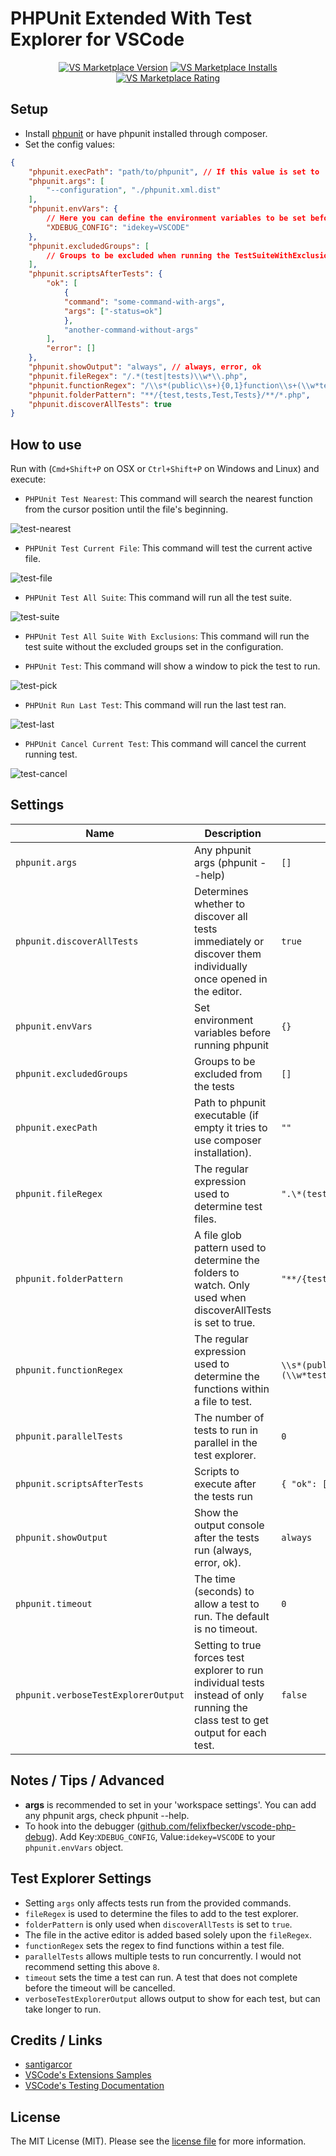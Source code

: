 # PHPUnit Extended With Test Explorer for VSCode

<p align="center">
  <a href="https://marketplace.visualstudio.com/items?itemName=RobertOstermann.phpunit-extended-test-explorer"><img src="https://vsmarketplacebadge.apphb.com/version-short/RobertOstermann.phpunit-extended-test-explorer.svg" alt="VS Marketplace Version"></a>
  <a href="https://marketplace.visualstudio.com/items?itemName=RobertOstermann.phpunit-extended-test-explorer"><img src="https://vsmarketplacebadge.apphb.com/installs-short/RobertOstermann.phpunit-extended-test-explorer.svg" alt="VS Marketplace Installs"></a>
  <a href="https://marketplace.visualstudio.com/items?itemName=RobertOstermann.phpunit-extended-test-explorer"><img src="https://vsmarketplacebadge.apphb.com/rating-short/RobertOstermann.phpunit-extended-test-explorer.svg" alt="VS Marketplace Rating"></a>
</p>

## Setup

- Install [phpunit](https://phpunit.de/) or have phpunit installed through composer.
- Set the config values:

```JSON
{
    "phpunit.execPath": "path/to/phpunit", // If this value is set to '' it will try to use the composer phpunit installation.
    "phpunit.args": [
        "--configuration", "./phpunit.xml.dist"
    ],
    "phpunit.envVars": {
        // Here you can define the environment variables to be set before executing phpunit
        "XDEBUG_CONFIG": "idekey=VSCODE"
    },
    "phpunit.excludedGroups": [
        // Groups to be excluded when running the TestSuiteWithExclusions command
    ],
    "phpunit.scriptsAfterTests": {
        "ok": [
            {
            "command": "some-command-with-args",
            "args": ["-status=ok"]
            },
            "another-command-without-args"
        ],
        "error": []
    },
    "phpunit.showOutput": "always", // always, error, ok
    "phpunit.fileRegex": "/.*(test|tests)\\w*\\.php",
    "phpunit.functionRegex": "/\\s*(public\\s+){0,1}function\\s+(\\w*test\\w*)\\s*\\(",
    "phpunit.folderPattern": "**/{test,tests,Test,Tests}/**/*.php",
    "phpunit.discoverAllTests": true
}
```

## How to use

Run with (`Cmd+Shift+P` on OSX or `Ctrl+Shift+P` on Windows and Linux) and execute:

- `PHPUnit Test Nearest`: This command will search the nearest function from the cursor position until the file's beginning.

![test-nearest](images/test-nearest.gif)

- `PHPUnit Test Current File`: This command will test the current active file.

![test-file](images/test-file.gif)

- `PHPUnit Test All Suite`: This command will run all the test suite.

![test-suite](images/test-suite.gif)

- `PHPUnit Test All Suite With Exclusions`: This command will run the test suite without the excluded groups set in the configuration.

- `PHPUnit Test`: This command will show a window to pick the test to run.

![test-pick](images/test-pick.gif)

- `PHPUnit Run Last Test`: This command will run the last test ran.

![test-last](images/test-last.gif)

- `PHPUnit Cancel Current Test`: This command will cancel the current running test.

![test-cancel](images/test-cancel.gif)

## Settings

| Name                                | Description                                                                                                                      | Default                                                  |
| ----------------------------------- | -------------------------------------------------------------------------------------------------------------------------------- | -------------------------------------------------------- |
| `phpunit.args`                      | Any phpunit args (phpunit --help)                                                                                                | `[]`                                                     |
| `phpunit.discoverAllTests`          | Determines whether to discover all tests immediately or discover them individually once opened in the editor.                    | `true`                                                   |
| `phpunit.envVars`                   | Set environment variables before running phpunit                                                                                 | `{}`                                                     |
| `phpunit.excludedGroups`            | Groups to be excluded from the tests                                                                                             | `[]`                                                     |
| `phpunit.execPath`                  | Path to phpunit executable (if empty it tries to use composer installation).                                                     | `""`                                                     |
| `phpunit.fileRegex`                 | The regular expression used to determine test files.                                                                             | `".\*(test\|tests)\\w\*\\.php"`                          |
| `phpunit.folderPattern`             | A file glob pattern used to determine the folders to watch. Only used when discoverAllTests is set to true.                      | `"**/{test,tests,Test,Tests}/**/*.php"`                  |
| `phpunit.functionRegex`             | The regular expression used to determine the functions within a file to test.                                                    | `\\s*(public\\s+){0,1}function\\s+(\\w*test\\w*)\\s*\\(` |
| `phpunit.parallelTests`             | The number of tests to run in parallel in the test explorer.                                                                     | `0`                                                      |
| `phpunit.scriptsAfterTests`         | Scripts to execute after the tests run                                                                                           | `{ "ok": [], "error": []}`                               |
| `phpunit.showOutput`                | Show the output console after the tests run (always, error, ok).                                                                 | `always`                                                 |
| `phpunit.timeout`                   | The time (seconds) to allow a test to run. The default is no timeout.                                                            | `0`                                                      |
| `phpunit.verboseTestExplorerOutput` | Setting to true forces test explorer to run individual tests instead of only running the class test to get output for each test. | `false`                                                  |

## Notes / Tips / Advanced

- **args** is recommended to set in your 'workspace settings'. You can add any phpunit args, check phpunit --help.
- To hook into the debugger ([github.com/felixfbecker/vscode-php-debug](https://github.com/felixfbecker/vscode-php-debug)). Add Key:`XDEBUG_CONFIG`, Value:`idekey=VSCODE` to your `phpunit.envVars` object.

## Test Explorer Settings

- Setting `args` only affects tests run from the provided commands.
- `fileRegex` is used to determine the files to add to the test explorer.
- `folderPattern` is only used when `discoverAllTests` is set to `true`.
- The file in the active editor is added based solely upon the `fileRegex`.
- `functionRegex` sets the regex to find functions within a test file.
- `parallelTests` allows multiple tests to run concurrently. I would not recommend setting this above `8`.
- `timeout` sets the time a test can run. A test that does not complete before the timeout will be cancelled.
- `verboseTestExplorerOutput` allows output to show for each test, but can take longer to run.

## Credits / Links

- [santigarcor](https://github.com/santigarcor/vscode-phpunit-extended)
- [VSCode's Extensions Samples](https://github.com/microsoft/vscode-extension-samples/tree/main/test-provider-sample)
- [VSCode's Testing Documentation](https://code.visualstudio.com/api/extension-guides/testing)

## License

The MIT License (MIT). Please see the [license file](LICENSE.md) for more information.
